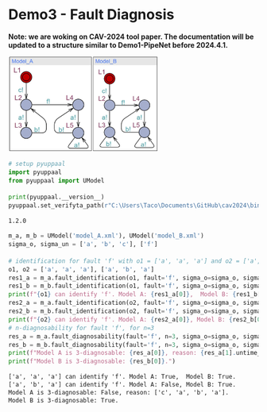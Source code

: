 # Demo3 - Fault Diagnosis

**Note: we are woking on CAV-2024 tool paper. The documentation will be updated to a structure similar to Demo1-PipeNet before 2024.4.1.**

<img src=https://raw.githubusercontent.com/Jack0Chan/pyuppaal/main/src/test_demos/models.jpg width=300 />


```python
# setup pyuppaal
import pyuppaal
from pyuppaal import UModel

print(pyuppaal.__version__)
pyuppaal.set_verifyta_path(r"C:\Users\Taco\Documents\GitHub\cav2024\bin\uppaal64-4.1.26\bin-Windows\verifyta.exe")
```

    1.2.0
    


```python
m_a, m_b = UModel('model_A.xml'), UModel('model_B.xml')
sigma_o, sigma_un = ['a', 'b', 'c'], ['f']

# identification for fault 'f' with o1 = ['a', 'a', 'a'] and o2 = ['a', 'b', 'a']
o1, o2 = ['a', 'a', 'a'], ['a', 'b', 'a']
res1_a = m_a.fault_identification(o1, fault='f', sigma_o=sigma_o, sigma_un=sigma_un)
res1_b = m_b.fault_identification(o1, fault='f', sigma_o=sigma_o, sigma_un=sigma_un)
print(f"{o1} can identify 'f'. Model A: {res1_a[0]},  Model B: {res1_b[0]}.")
res2_a = m_a.fault_identification(o2, fault='f', sigma_o=sigma_o, sigma_un=sigma_un)
res2_b = m_b.fault_identification(o2, fault='f', sigma_o=sigma_o, sigma_un=sigma_un)
print(f"{o2} can identify 'f'. Model A: {res2_a[0]}, Model B: {res2_b[0]}.")
# n-diagnosability for fault 'f', for n=3
res_a = m_a.fault_diagnosability(fault='f', n=3, sigma_o=sigma_o, sigma_un=sigma_un)
res_b = m_b.fault_diagnosability(fault='f', n=3, sigma_o=sigma_o, sigma_un=sigma_un)
print(f"Model A is 3-diagnosable: {res_a[0]}, reason: {res_a[1].untime_pattern}.")
print(f"Model B is 3-diagnosable: {res_b[0]}.")
```

    ['a', 'a', 'a'] can identify 'f'. Model A: True,  Model B: True.
    ['a', 'b', 'a'] can identify 'f'. Model A: False, Model B: True.
    Model A is 3-diagnosable: False, reason: ['c', 'a', 'b', 'a'].
    Model B is 3-diagnosable: True.
    
